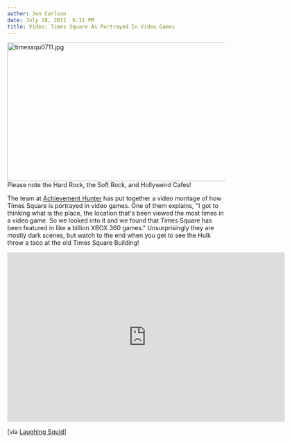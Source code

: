 ```yaml
---
author: Jen Carlson
date: July 18, 2011  6:11 PM
title: Video: Times Square As Portrayed In Video Games
---
```


<p><span class="mt-enclosure mt-enclosure-image" style="display: inline;"> <img alt="timessqu0711.jpg" src="https://web.archive.org/web/20111102030830im_/http://gothamist.com/attachments/arts_jen/timessqu0711.jpg" width="640" height="319" class="image-none"> </span><br>
<span class="photo_caption">Please note the Hard Rock, the Soft Rock, and Hollyweird Cafes!</span></p>

<p>The team at <a href="https://web.archive.org/web/20111102030830/http://achievementhunter.com/home.php">Achievement Hunter</a> has put together a video montage of how Times Square is portrayed in video games. One of them explains, &quot;I got to thinking what is the place, the location that&apos;s been viewed the most times in a video game. So we looked into it and we found that Times Square has been featured in like a billion XBOX 360 games.&quot; Unsurprisingly they are mostly dark scenes, but watch to the end when you get to see the Hulk throw a taco at the old Times Square Building!</p>

<p><iframe width="640" height="390" src="https://web.archive.org/web/20111102030830if_/http://www.youtube.com/embed/Q6OUOAGbFtU" frameborder="0" allowfullscreen></iframe></p>

<p>[via <a href="https://web.archive.org/web/20111102030830/http://laughingsquid.com/a-video-game-tour-of-nycs-times-square/">Laughing Squid</a>]</p>